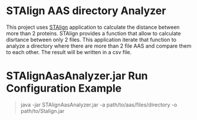 # STAlign AAS directory Analyzer

This project uses [STAlign](https://pages.github.com/) application to calculate the distance between more than 2 proteins. STAlign provides a function that allow to calculate disrtance between only 2 files.
This application iterate that function to analyze a directory where there are more than 2 file AAS and compare them to each other. The result will be written in a csv file.

# STAlignAasAnalyzer.jar Run Configuration Example

> java -jar STAlignAasAnalyzer.jar -a path/to/aas/files/directory -o path/to/Stalign.jar

